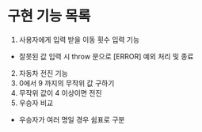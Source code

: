 # 구현 기능 목록

1. 사용자에게 입력 받을 이동 횟수 입력 기능
  - 잘못된 값 입력 시 throw 문으로 [ERROR] 예외 처리 및 종료
2. 자동차 전진 기능
3. 0에서 9 까지의 무작위 값 구하기
4. 무작위 값이 4 이상이면 전진
5. 우승자 비교
  - 우승자가 여러 명일 경우 쉼표로 구분

